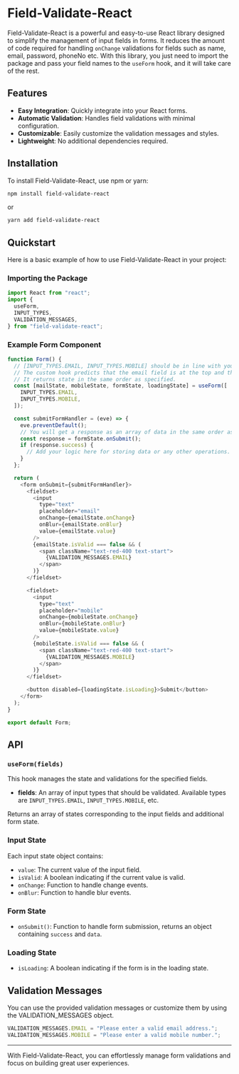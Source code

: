 # Field-Validate-React

Field-Validate-React is a powerful and easy-to-use React library designed to simplify the management of input fields in forms. It reduces the amount of code required for handling `onChange` validations for fields such as name, email, password, phoneNo etc. With this library, you just need to import the package and pass your field names to the `useForm` hook, and it will take care of the rest.

## Features

- **Easy Integration**: Quickly integrate into your React forms.
- **Automatic Validation**: Handles field validations with minimal configuration.
- **Customizable**: Easily customize the validation messages and styles.
- **Lightweight**: No additional dependencies required.

## Installation

To install Field-Validate-React, use npm or yarn:

```bash
npm install field-validate-react
```

or

```bash
yarn add field-validate-react
```

## Quickstart

Here is a basic example of how to use Field-Validate-React in your project:

### Importing the Package

```javascript
import React from "react";
import {
  useForm,
  INPUT_TYPES,
  VALIDATION_MESSAGES,
} from "field-validate-react";
```

### Example Form Component

```javascript
function Form() {
  // [INPUT_TYPES.EMAIL, INPUT_TYPES.MOBILE] should be in line with your form input fields.
  // The custom hook predicts that the email field is at the top and then mobile.
  // It returns state in the same order as specified.
  const [mailState, mobileState, formState, loadingState] = useForm([
    INPUT_TYPES.EMAIL,
    INPUT_TYPES.MOBILE,
  ]);

  const submitFormHandler = (eve) => {
    eve.preventDefault();
    // You will get a response as an array of data in the same order as passed in the `useForm` hook.
    const response = formState.onSubmit();
    if (response.success) {
      // Add your logic here for storing data or any other operations.
    }
  };

  return (
    <form onSubmit={submitFormHandler}>
      <fieldset>
        <input
          type="text"
          placeholder="email"
          onChange={emailState.onChange}
          onBlur={emailState.onBlur}
          value={emailState.value}
        />
        {emailState.isValid === false && (
          <span className="text-red-400 text-start">
            {VALIDATION_MESSAGES.EMAIL}
          </span>
        )}
      </fieldset>

      <fieldset>
        <input
          type="text"
          placeholder="mobile"
          onChange={mobileState.onChange}
          onBlur={mobileState.onBlur}
          value={mobileState.value}
        />
        {mobileState.isValid === false && (
          <span className="text-red-400 text-start">
            {VALIDATION_MESSAGES.MOBILE}
          </span>
        )}
      </fieldset>

      <button disabled={loadingState.isLoading}>Submit</button>
    </form>
  );
}

export default Form;
```

## API

### `useForm(fields)`

This hook manages the state and validations for the specified fields.

- **fields**: An array of input types that should be validated. Available types are `INPUT_TYPES.EMAIL`, `INPUT_TYPES.MOBILE`, etc.

Returns an array of states corresponding to the input fields and additional form state.

### Input State

Each input state object contains:

- `value`: The current value of the input field.
- `isValid`: A boolean indicating if the current value is valid.
- `onChange`: Function to handle change events.
- `onBlur`: Function to handle blur events.

### Form State

- `onSubmit()`: Function to handle form submission, returns an object containing `success` and `data`.

### Loading State

- `isLoading`: A boolean indicating if the form is in the loading state.

## Validation Messages

You can use the provided validation messages or customize them by using the VALIDATION_MESSAGES object.

```javascript
VALIDATION_MESSAGES.EMAIL = "Please enter a valid email address.";
VALIDATION_MESSAGES.MOBILE = "Please enter a valid mobile number.";
```

---

With Field-Validate-React, you can effortlessly manage form validations and focus on building great user experiences.
